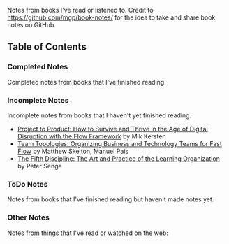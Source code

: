 Notes from books I've read or listened to. Credit to https://github.com/mgp/book-notes/ for the idea to take and share book notes on GitHub.

## Table of Contents

### Completed Notes

Completed notes from books that I've finished reading. 

### Incomplete Notes

Incomplete notes from books that I haven't yet finished reading.

* [Project to Product: How to Survive and Thrive in the Age of Digital Disruption with the Flow Framework](project-to-product.markdown) by Mik Kersten
* [Team Topologies: Organizing Business and Technology Teams for Fast Flow](team-topologies.markdown) by Matthew Skelton, Manuel Pais
* [The Fifth Discipline: The Art and Practice of the Learning Organization](the-fifth-discipline.markdown) by Peter Senge

### ToDo Notes

Notes from books that I've finished reading but haven't made notes yet.

### Other Notes

Notes from things that I've read or watched on the web:
